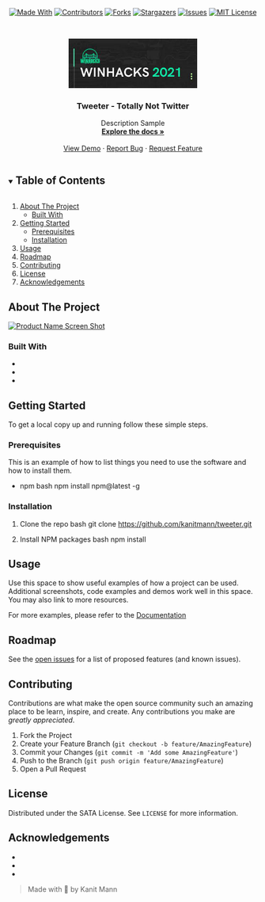 <span style="display:block;text-align:center">


[![Made With][made-with-shield]][made-with-url]
[![Contributors][contributors-shield]][contributors-url]
[![Forks][forks-shield]][forks-url]
[![Stargazers][stars-shield]][stars-url]
[![Issues][issues-shield]][issues-url]
[![MIT License][license-shield]][license-url]

</span>

<!-- PROJECT LOGO -->
<br />
<p align="center">
  <a href="https://github.com/kanitmann/tweeter">
    <img src="./Assets/logo.jpg" alt="Logo" width="260" height="100">
  </a>

  <h3 align="center">Tweeter - Totally Not Twitter</h3>

  <p align="center">
    Description Sample
    <br />
    <a href="https://github.com/kanitmann/tweeter"><strong>Explore the docs »</strong></a>
    <br />
    <br />
    <a href="https://github.com/kanitmann/tweeter">View Demo</a>
    ·
    <a href="https://github.com/kanitmann/tweeter/issues">Report Bug</a>
    ·
    <a href="https://github.com/kanitmann/tweeter/issues">Request Feature</a>
  </p>
</p>

<!-- TABLE OF CONTENTS -->
<details open="open">
  <summary><h2 style="display: inline-block">Table of Contents</h2></summary>
  <ol>
    <li>
      <a href="#about-the-project">About The Project</a>
      <ul>
        <li><a href="#built-with">Built With</a></li>
      </ul>
    </li>
    <li>
      <a href="#getting-started">Getting Started</a>
      <ul>
        <li><a href="#prerequisites">Prerequisites</a></li>
        <li><a href="#installation">Installation</a></li>
      </ul>
    </li>
    <li><a href="#usage">Usage</a></li>
    <li><a href="#roadmap">Roadmap</a></li>
    <li><a href="#contributing">Contributing</a></li>
    <li><a href="#license">License</a></li>
    <li><a href="#acknowledgements">Acknowledgements</a></li>
  </ol>
</details>

<!-- ABOUT THE PROJECT -->

## About The Project

[![Product Name Screen Shot][product-screenshot]](https://example.com)

### Built With

- []()
- []()
- []()

<!-- GETTING STARTED -->

## Getting Started

To get a local copy up and running follow these simple steps.

### Prerequisites

This is an example of how to list things you need to use the software and how to install them.

- npm
  bash
  npm install npm@latest -g
  

### Installation

1. Clone the repo
   bash
   git clone https://github.com/kanitmann/tweeter.git
   
2. Install NPM packages
   bash
   npm install
   

<!-- USAGE EXAMPLES -->

## Usage

Use this space to show useful examples of how a project can be used. Additional screenshots, code examples and demos work well in this space. You may also link to more resources.

For more examples, please refer to the [Documentation](https://example.com)

<!-- ROADMAP -->

## Roadmap

See the [open issues](https://github.com/kanitmann/tweeter/issues) for a list of proposed features (and known issues).

<!-- CONTRIBUTING -->

## Contributing

Contributions are what make the open source community such an amazing place to be learn, inspire, and create. Any contributions you make are *greatly appreciated*.

1. Fork the Project
2. Create your Feature Branch (`git checkout -b feature/AmazingFeature`)
3. Commit your Changes (`git commit -m 'Add some AmazingFeature'`)
4. Push to the Branch (`git push origin feature/AmazingFeature`)
5. Open a Pull Request

<!-- LICENSE -->

## License

Distributed under the SATA License. See `LICENSE` for more information.

<!-- ACKNOWLEDGEMENTS -->

## Acknowledgements

- []()
- []()
- []()

> Made with 💙 by Kanit Mann

<!-- MARKDOWN LINKS & IMAGES -->
<!-- https://www.markdownguide.org/basic-syntax/#reference-style-links -->

[contributors-shield]: https://img.shields.io/github/contributors/kanitmann/tweeter.svg?style=for-the-badge
[contributors-url]: https://github.com/kanitmann/tweeter/graphs/contributors
[forks-shield]: https://img.shields.io/github/forks/kanitmann/tweeter.svg?style=for-the-badge
[forks-url]: https://github.com/kanitmann/tweeter/network/members
[stars-shield]: https://img.shields.io/github/stars/kanitmann/tweeter.svg?style=for-the-badge
[stars-url]: https://github.com/kanitmann/tweeter/stargazers
[issues-shield]: https://img.shields.io/github/issues/kanitmann/tweeter.svg?style=for-the-badge
[issues-url]: https://github.com/kanitmann/tweeter/issues
[license-shield]: https://img.shields.io/github/license/kanitmann/tweeter?style=for-the-badge&logo=appveyor
[license-url]: https://github.com/kanitmann/tweeter/blob/master/LICENSE.txt
[made-with-shield]: https://img.shields.io/github/languages/top/kanitmann/tweeter?style=for-the-badge

[made-with-url]: https://shields.io/github/languages/top/kanitmann/tweeter.svg?style-for-the-badge
[product-screenshot]: (images/screenshot.png)